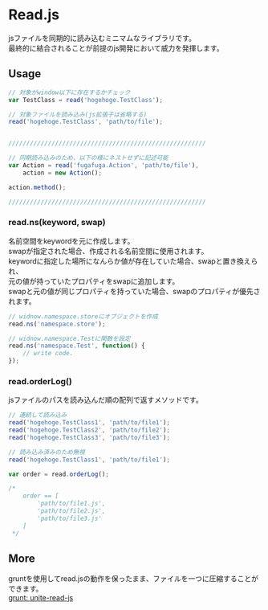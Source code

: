# Read.js
jsファイルを同期的に読み込むミニマムなライブラリです。<br />
最終的に結合されることが前提のjs開発において威力を発揮します。


## Usage
```javascript
// 対象がwindow以下に存在するかチェック
var TestClass = read('hogehoge.TestClass');

// 対象ファイルを読み込み(js拡張子は省略する)
read('hogehoge.TestClass', 'path/to/file');


///////////////////////////////////////////////////////

// 同期読み込みのため、以下の様にネストせずに記述可能
var Action = read('fugafuga.Action', 'path/to/file'),
    action = new Action();

action.method();

///////////////////////////////////////////////////////
```

### read.ns(keyword, swap)
名前空間をkeywordを元に作成します。<br />
swapが指定された場合、作成される名前空間に使用されます。<br />
keywordに指定した場所になんらか値が存在していた場合、swapと置き換えられ、<br />
元の値が持っていたプロパティをswapに追加します。<br />
swapと元の値が同じプロパティを持っていた場合、swapのプロパティが優先されます。

```javascript
// widnow.namespace.storeにオブジェクトを作成
read.ns('namespace.store');

// widnow.namespace.Testに関数を設定
read.ns('namespace.Test', function() {
    // write code.
});

```

### read.orderLog()
jsファイルのパスを読み込んだ順の配列で返すメソッドです。

```javascript
// 連続して読み込み
read('hogehoge.TestClass1', 'path/to/file1');
read('hogehoge.TestClass2', 'path/to/file2');
read('hogehoge.TestClass3', 'path/to/file3');

// 読み込み済みのため無視
read('hogehoge.TestClass1', 'path/to/file1');

var order = read.orderLog();

/*
    order == [
        'path/to/file1.js',
        'path/to/file2.js',
        'path/to/file3.js'
    ]
 */

```

## More
gruntを使用してread.jsの動作を保ったまま、ファイルを一つに圧縮することができます。<br />
[grunt: unite-read-js](https://github.com/AtsushiM/Read.js/grunt-task)

